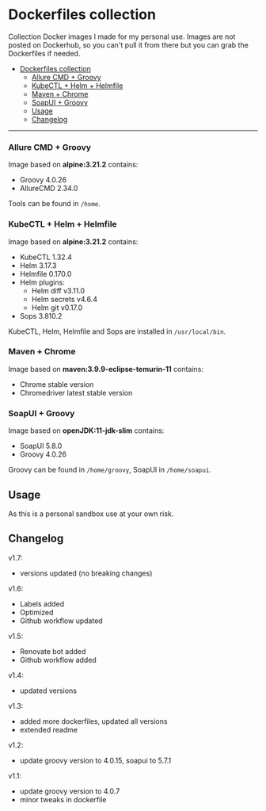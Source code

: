 # Dockerfiles collection

Collection Docker images I made for my personal use. Images are not posted on Dockerhub, so you can't pull it from there but you can grab the Dockerfiles if needed.

<!-- TOC -->
- [Dockerfiles collection](#dockerfiles-collection)
    - [Allure CMD + Groovy](#allure-cmd--groovy)
    - [KubeCTL + Helm + Helmfile](#kubectl--helm--helmfile)
    - [Maven + Chrome](#maven--chrome)
    - [SoapUI + Groovy](#soapui--groovy)
  - [Usage](#usage)
  - [Changelog](#changelog)
<!-- TOC -->
___
### Allure CMD + Groovy

Image based on **alpine:3.21.2** contains:

- Groovy 4.0.26
- AllureCMD 2.34.0

Tools can be found in `/home`.

### KubeCTL + Helm + Helmfile

Image based on **alpine:3.21.2** contains:

- KubeCTL 1.32.4
- Helm 3.17.3
- Helmfile 0.170.0
- Helm plugins:
  - Helm diff v3.11.0
  - Helm secrets v4.6.4
  - Helm git v0.17.0
- Sops 3.810.2

KubeCTL, Helm, Helmfile and Sops are installed in `/usr/local/bin`.

### Maven + Chrome

Image based on **maven:3.9.9-eclipse-temurin-11** contains:

- Chrome stable version
- Chromedriver latest stable version

### SoapUI + Groovy

Image based on **openJDK:11-jdk-slim** contains:
   
- SoapUI 5.8.0
- Groovy 4.0.26

Groovy can be found in `/home/groovy`, SoapUI in `/home/soapui`.

## Usage

As this is a personal sandbox use at your own risk.

## Changelog

v1.7:
- versions updated (no breaking changes)

v1.6:
- Labels added
- Optimized
- Github workflow updated

v1.5:
- Renovate bot added
- Github workflow added

v1.4:
- updated versions

v1.3:
- added more dockerfiles, updated all versions
- extended readme

v1.2:
- update groovy version to 4.0.15, soapui to 5.7.1

v1.1:
- update groovy version to 4.0.7
- minor tweaks in dockerfile
